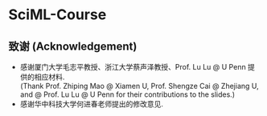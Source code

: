 # SciML-Course
## 致谢 (Acknowledgement)
- 感谢厦门大学毛志平教授、浙江大学蔡声泽教授、Prof. Lu Lu @ U Penn 提供的相应材料. <br>
(Thank Prof. Zhiping Mao @ Xiamen U, Prof. Shengze Cai @ Zhejiang U, and @ Prof. Lu Lu @ U Penn for their contributions to the slides.)
- 感谢华中科技大学何进春老师提出的修改意见.
